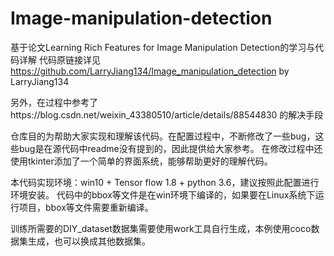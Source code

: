 # Image-manipulation-detection
基于论文Learning Rich Features for Image Manipulation Detection的学习与代码详解
代码原链接详见 https://github.com/LarryJiang134/Image_manipulation_detection  by LarryJiang134

另外，在过程中参考了https://blog.csdn.net/weixin_43380510/article/details/88544830 的解决手段

仓库目的为帮助大家实现和理解该代码。在配置过程中，不断修改了一些bug，这些bug是在源代码中readme没有提到的，因此提供给大家参考。
在修改过程中还使用tkinter添加了一个简单的界面系统，能够帮助更好的理解代码。

本代码实现环境：win10 + Tensor flow 1.8 + python 3.6，建议按照此配置进行环境安装。
代码中的bbox等文件是在win环境下编译的，如果要在Linux系统下运行项目，bbox等文件需要重新编译。

训练所需要的DIY_dataset数据集需要使用work工具自行生成，本例使用coco数据集生成，也可以换成其他数据集。
